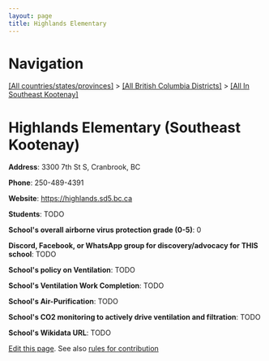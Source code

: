 ```yaml
---
layout: page
title: Highlands Elementary
---
```

# Navigation

[[All countries/states/provinces]](../../..) > [[All British Columbia Districts]](../..) > [[All In Southeast Kootenay]](..)

# Highlands Elementary (Southeast Kootenay)

**Address**: 3300 7th St S, Cranbrook, BC

**Phone**: 250-489-4391

**Website**: <https://highlands.sd5.bc.ca>

**Students**: TODO

**School's overall airborne virus protection grade (0-5)**: 0

**Discord, Facebook, or WhatsApp group for discovery/advocacy for THIS school**: TODO

**School's policy on Ventilation**: TODO

**School's Ventilation Work Completion**: TODO

**School's Air-Purification**: TODO

**School's CO2 monitoring to actively drive ventilation and filtration**: TODO

**School's Wikidata URL**: TODO


[Edit this page](https://github.com/ventilate-schools/BC/edit/main/./Southeast_Kootenay/Highlands_Elementary.md). See also [rules for contribution](../../../contribution-rules/)